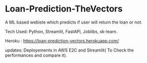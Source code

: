 # Loan-Prediction-TheVectors

A ML based webiste which predicts if user will return the loan or not.

Tech Used: Python, Streamlit, FastAPI, Joblibs, sk-learn.

Heroku : https://loan-prediction-vectors.herokuapp.com/

updates: Deployements in AWS E2C and Streamlit( To Check the performances and compare it).
